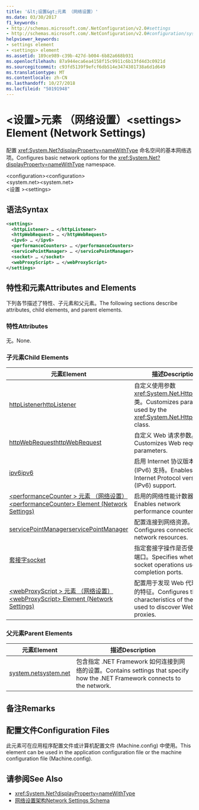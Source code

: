 ```yaml
---
title: '&lt;设置&gt;元素 （网络设置）'
ms.date: 03/30/2017
f1_keywords:
- http://schemas.microsoft.com/.NetConfiguration/v2.0#settings
- http://schemas.microsoft.com/.NetConfiguration/v2.0#configuration/system.net/settings
helpviewer_keywords:
- settings element
- <settings> element
ms.assetid: 189ce989-c39b-427d-b004-6b82a668b931
ms.openlocfilehash: 87a944eca6ea4158f15c9911c6b13fd4d3c0921d
ms.sourcegitcommit: c93fd5139f9efcf6db514e3474301738a6d1d649
ms.translationtype: MT
ms.contentlocale: zh-CN
ms.lasthandoff: 10/27/2018
ms.locfileid: "50191948"
---
```

# <a name="ltsettingsgt-element-network-settings"></a><span data-ttu-id="4c824-102">&lt;设置&gt;元素 （网络设置）</span><span class="sxs-lookup"><span data-stu-id="4c824-102">&lt;settings&gt; Element (Network Settings)</span></span>
<span data-ttu-id="4c824-103">配置 <xref:System.Net?displayProperty=nameWithType> 命名空间的基本网络选项。</span><span class="sxs-lookup"><span data-stu-id="4c824-103">Configures basic network options for the <xref:System.Net?displayProperty=nameWithType> namespace.</span></span>  
  
 <span data-ttu-id="4c824-104">\<configuration></span><span class="sxs-lookup"><span data-stu-id="4c824-104">\<configuration></span></span>  
<span data-ttu-id="4c824-105">\<system.net></span><span class="sxs-lookup"><span data-stu-id="4c824-105">\<system.net></span></span>  
<span data-ttu-id="4c824-106">\<设置 ></span><span class="sxs-lookup"><span data-stu-id="4c824-106">\<settings></span></span>  
  
## <a name="syntax"></a><span data-ttu-id="4c824-107">语法</span><span class="sxs-lookup"><span data-stu-id="4c824-107">Syntax</span></span>  
  
```xml  
<settings>  
  <httpListener> … </httpListener>  
  <httpWebRequest> … </httpWebRequest>  
  <ipv6> … </ipv6>  
  <performanceCounters> … </performanceCounters>  
  <servicePointManager> … </servicePointManager>  
  <socket> … </socket>  
  <webProxyScript> … </webProxyScript>  
</settings>  
```  
  
## <a name="attributes-and-elements"></a><span data-ttu-id="4c824-108">特性和元素</span><span class="sxs-lookup"><span data-stu-id="4c824-108">Attributes and Elements</span></span>  
 <span data-ttu-id="4c824-109">下列各节描述了特性、子元素和父元素。</span><span class="sxs-lookup"><span data-stu-id="4c824-109">The following sections describe attributes, child elements, and parent elements.</span></span>  
  
### <a name="attributes"></a><span data-ttu-id="4c824-110">特性</span><span class="sxs-lookup"><span data-stu-id="4c824-110">Attributes</span></span>  
 <span data-ttu-id="4c824-111">无。</span><span class="sxs-lookup"><span data-stu-id="4c824-111">None.</span></span>  
  
### <a name="child-elements"></a><span data-ttu-id="4c824-112">子元素</span><span class="sxs-lookup"><span data-stu-id="4c824-112">Child Elements</span></span>  
  
|<span data-ttu-id="4c824-113">元素</span><span class="sxs-lookup"><span data-stu-id="4c824-113">Element</span></span>|<span data-ttu-id="4c824-114">描述</span><span class="sxs-lookup"><span data-stu-id="4c824-114">Description</span></span>|  
|-------------|-----------------|  
|[<span data-ttu-id="4c824-115">httpListener</span><span class="sxs-lookup"><span data-stu-id="4c824-115">httpListener</span></span>](../../../../../docs/framework/configure-apps/file-schema/network/httplistener-element-network-settings.md)|<span data-ttu-id="4c824-116">自定义使用参数<xref:System.Net.HttpListener>类。</span><span class="sxs-lookup"><span data-stu-id="4c824-116">Customizes parameters used by the <xref:System.Net.HttpListener> class.</span></span>|  
|[<span data-ttu-id="4c824-117">httpWebRequest</span><span class="sxs-lookup"><span data-stu-id="4c824-117">httpWebRequest</span></span>](../../../../../docs/framework/configure-apps/file-schema/network/httpwebrequest-element-network-settings.md)|<span data-ttu-id="4c824-118">自定义 Web 请求参数。</span><span class="sxs-lookup"><span data-stu-id="4c824-118">Customizes Web request parameters.</span></span>|  
|[<span data-ttu-id="4c824-119">ipv6</span><span class="sxs-lookup"><span data-stu-id="4c824-119">ipv6</span></span>](../../../../../docs/framework/configure-apps/file-schema/network/ipv6-element-network-settings.md)|<span data-ttu-id="4c824-120">启用 Internet 协议版本 6 (IPv6) 支持。</span><span class="sxs-lookup"><span data-stu-id="4c824-120">Enables Internet Protocol version 6 (IPv6) support.</span></span>|  
|[<span data-ttu-id="4c824-121">\<performanceCounter > 元素 （网络设置）</span><span class="sxs-lookup"><span data-stu-id="4c824-121">\<performanceCounter> Element (Network Settings)</span></span>](../../../../../docs/framework/configure-apps/file-schema/network/performancecounter-element-network-settings.md)|<span data-ttu-id="4c824-122">启用的网络性能计数器。</span><span class="sxs-lookup"><span data-stu-id="4c824-122">Enables network performance counters.</span></span>|  
|[<span data-ttu-id="4c824-123">servicePointManager</span><span class="sxs-lookup"><span data-stu-id="4c824-123">servicePointManager</span></span>](../../../../../docs/framework/configure-apps/file-schema/network/servicepointmanager-element-network-settings.md)|<span data-ttu-id="4c824-124">配置连接到网络资源。</span><span class="sxs-lookup"><span data-stu-id="4c824-124">Configures connections to network resources.</span></span>|  
|[<span data-ttu-id="4c824-125">套接字</span><span class="sxs-lookup"><span data-stu-id="4c824-125">socket</span></span>](../../../../../docs/framework/configure-apps/file-schema/network/socket-element-network-settings.md)|<span data-ttu-id="4c824-126">指定套接字操作是否使用完成端口。</span><span class="sxs-lookup"><span data-stu-id="4c824-126">Specifies whether socket operations use completion ports.</span></span>|  
|[<span data-ttu-id="4c824-127">\<webProxyScript > 元素 （网络设置）</span><span class="sxs-lookup"><span data-stu-id="4c824-127">\<webProxyScript> Element (Network Settings)</span></span>](../../../../../docs/framework/configure-apps/file-schema/network/webproxyscript-element-network-settings.md)|<span data-ttu-id="4c824-128">配置用于发现 Web 代理脚本的特征。</span><span class="sxs-lookup"><span data-stu-id="4c824-128">Configures the characteristics of the script used to discover Web proxies.</span></span>|  
  
### <a name="parent-elements"></a><span data-ttu-id="4c824-129">父元素</span><span class="sxs-lookup"><span data-stu-id="4c824-129">Parent Elements</span></span>  
  
|<span data-ttu-id="4c824-130">元素</span><span class="sxs-lookup"><span data-stu-id="4c824-130">Element</span></span>|<span data-ttu-id="4c824-131">描述</span><span class="sxs-lookup"><span data-stu-id="4c824-131">Description</span></span>|  
|-------------|-----------------|  
|[<span data-ttu-id="4c824-132">system.net</span><span class="sxs-lookup"><span data-stu-id="4c824-132">system.net</span></span>](../../../../../docs/framework/configure-apps/file-schema/network/system-net-element-network-settings.md)|<span data-ttu-id="4c824-133">包含指定 .NET Framework 如何连接到网络的设置。</span><span class="sxs-lookup"><span data-stu-id="4c824-133">Contains settings that specify how the .NET Framework connects to the network.</span></span>|  
  
## <a name="remarks"></a><span data-ttu-id="4c824-134">备注</span><span class="sxs-lookup"><span data-stu-id="4c824-134">Remarks</span></span>  
  
## <a name="configuration-files"></a><span data-ttu-id="4c824-135">配置文件</span><span class="sxs-lookup"><span data-stu-id="4c824-135">Configuration Files</span></span>  
 <span data-ttu-id="4c824-136">此元素可在应用程序配置文件或计算机配置文件 (Machine.config) 中使用。</span><span class="sxs-lookup"><span data-stu-id="4c824-136">This element can be used in the application configuration file or the machine configuration file (Machine.config).</span></span>  
  
## <a name="see-also"></a><span data-ttu-id="4c824-137">请参阅</span><span class="sxs-lookup"><span data-stu-id="4c824-137">See Also</span></span>  
- <xref:System.Net?displayProperty=nameWithType>  
- [<span data-ttu-id="4c824-138">网络设置架构</span><span class="sxs-lookup"><span data-stu-id="4c824-138">Network Settings Schema</span></span>](../../../../../docs/framework/configure-apps/file-schema/network/index.md)
